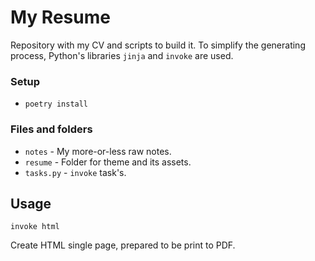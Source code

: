 # My Resume

Repository with my CV and scripts to build it.
To simplify the generating process, Python's libraries `jinja` and `invoke` are used.

### Setup

- `poetry install`

### Files and folders

- `notes` - My more-or-less raw notes.
- `resume` - Folder for theme and its assets.
- `tasks.py` - `invoke` task's.


## Usage

```commandline
invoke html
```

Create HTML single page, prepared to be print to PDF. 
